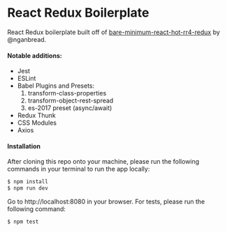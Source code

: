 # React Redux Boilerplate
React Redux boilerplate built off of [bare-minimum-react-hot-rr4-redux](https://github.com/nganbread/bare-minimum-react-hot-rr4-redux) by @nganbread.
#### Notable additions:
  * Jest
  * ESLint
  * Babel Plugins and Presets:
    1. transform-class-properties
    2. transform-object-rest-spread
    3. es-2017 preset (async/await)
 * Redux Thunk
 * CSS Modules
 * Axios

#### Installation
After cloning this repo onto your machine, please run the following commands in your terminal to run the app locally:
```sh
$ npm install
$ npm run dev
```
Go to http://localhost:8080 in your browser.
For tests, please run the following command:
```sh
$ npm test
```
